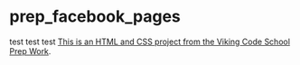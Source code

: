 prep_facebook_pages
===================
test test test
[This is an HTML and CSS project from the Viking Code School Prep Work](http://www.vikingcodeschool.com/web-markup-and-coding/let-s-build-facebook).
